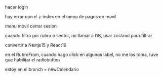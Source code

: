 
hacer login

hay error con el z-index en el menu de pagos en movil

menu movil
  cerrar sesion

cuando filtro por rubro o sector, no llamar a DB, usar zustand para filtrar

convertir a Nextjs15 y React19

en el RubroFrom, cuando hago click en algunos label, no me los toma, tuve que habilitar el radiobutton

estoy en el branch = newCalendario
